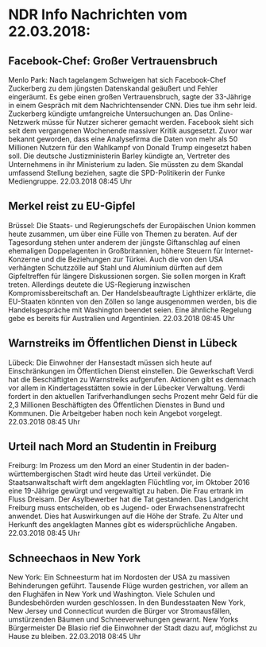 # NDR Info Nachrichten vom 22.03.2018:


## Facebook-Chef: Großer Vertrauensbruch
Menlo Park: Nach tagelangem Schweigen hat sich Facebook-Chef Zuckerberg zu dem jüngsten Datenskandal geäußert und Fehler eingeräumt. Es gebe einen großen Vertrauensbruch, sagte der 33-Jährige in einem Gespräch mit dem Nachrichtensender CNN. Dies tue ihm sehr leid. Zuckerberg kündigte umfangreiche Untersuchungen an. Das Online-Netzwerk müsse für Nutzer sicherer gemacht werden. Facebook sieht sich seit dem vergangenen Wochenende massiver Kritik ausgesetzt. Zuvor war bekannt geworden, dass eine Analysefirma die Daten von mehr als 50 Millionen Nutzern für den Wahlkampf von Donald Trump eingesetzt haben soll. Die deutsche Justizministerin Barley kündigte an, Vertreter des Unternehmens in ihr Ministerium zu laden. Sie müssten zu dem Skandal umfassend Stellung beziehen, sagte die SPD-Politikerin der Funke Mediengruppe. 22.03.2018 08:45 Uhr 

## Merkel reist zu EU-Gipfel
Brüssel: Die Staats- und Regierungschefs der Europäischen Union kommen heute zusammen, um über eine Fülle von Themen zu beraten. Auf der Tagesordung stehen unter anderem der jüngste Giftanschlag auf einen ehemaligen Doppelagenten in Großbritannien, höhere Steuern für Internet-Konzerne und die Beziehungen zur Türkei. Auch die von den USA verhängten Schutzzölle auf Stahl und Aluminium dürften auf dem Gipfeltreffen für längere Diskussionen sorgen. Sie sollen morgen in Kraft treten. Allerdings deutete die US-Regierung inzwischen Kompromissbereitschaft an. Der Handelsbeauftragte Lighthizer erklärte, die EU-Staaten könnten von den Zöllen so lange ausgenommen werden, bis die Handelsgespräche mit Washington beendet seien. Eine ähnliche Regelung gebe es bereits für Australien und Argentinien. 22.03.2018 08:45 Uhr 

## Warnstreiks im Öffentlichen Dienst in Lübeck
Lübeck: Die Einwohner der Hansestadt müssen sich heute auf Einschränkungen im Öffentlichen Dienst einstellen. Die Gewerkschaft Verdi hat die Beschäftigten zu Warnstreiks aufgerufen. Aktionen gibt es demnach vor allem in Kindertagesstätten sowie in der Lübecker Verwaltung. Verdi fordert in den aktuellen Tarifverhandlungen sechs Prozent mehr Geld für die 2,3 Millionen Beschäftigten des Öffentlichen Dienstes in Bund und Kommunen. Die Arbeitgeber haben noch kein Angebot vorgelegt. 22.03.2018 08:45 Uhr 

## Urteil nach Mord an Studentin in Freiburg
Freiburg: Im Prozess um den Mord an einer Studentin in der baden-württembergischen Stadt wird heute das Urteil verkündet. Die Staatsanwaltschaft wirft dem angeklagten Flüchtling vor, im Oktober 2016 eine 19-Jährige gewürgt und vergewaltigt zu haben. Die Frau ertrank im Fluss Dreisam. Der Asylbewerber hat die Tat gestanden. Das Landgericht Freiburg muss entscheiden, ob es Jugend- oder Erwachsenenstrafrecht anwendet. Dies hat Auswirkungen auf die Höhe der Strafe. Zu Alter und Herkunft des angeklagten Mannes gibt es widersprüchliche Angaben. 22.03.2018 08:45 Uhr 

## Schneechaos in New York
New York: Ein Schneesturm hat im Nordosten der USA zu massiven Behinderungen geführt. Tausende Flüge wurden gestrichen, vor allem an den Flughäfen in New York und Washington. Viele Schulen und Bundesbehörden wurden geschlossen. In den Bundesstaaten New York, New Jersey und Connecticut wurden die Bürger vor Stromausfällen, umstürzenden Bäumen und Schneeverwehungen gewarnt. New Yorks Bürgermeister De Blasio rief die Einwohner der Stadt dazu auf, möglichst zu Hause zu bleiben. 22.03.2018 08:45 Uhr 
